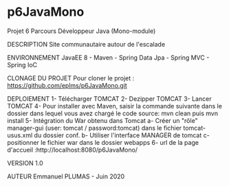 # p6JavaMono
Projet 6 Parcours Développeur Java (Mono-module)

DESCRIPTION
Site communautaire autour de l'escalade

ENVIRONNEMENT
JavaEE 8 - Maven - Spring Data Jpa - Spring MVC - Spring IoC

CLONAGE DU PROJET
Pour cloner le projet : https://github.com/eplms/p6JavaMono.git

DEPLOIEMENT
1- Télécharger TOMCAT
2- Dezipper TOMCAT
3- Lancer TOMCAT
4- Pour installer avec Maven, saisir la commande suivante dans le dossier dans lequel vous avez chargé le code source: mvn clean puis mvn install
5- Intégration du War obtenu dans Tomcat
  a- Créer un "rôle" manager-gui (user: tomcat / password:tomcat) dans le fichier tomcat-usus.xml du dossier conf.
  b- Utiliser l'interface MANAGER de tomcat
  c- positionner le fichier war dans le dossier webapps
6- url de la page d'accueil :http://localhost:8080/p6JavaMono/


VERSION
1.0

AUTEUR
Emmanuel PLUMAS - Juin 2020


